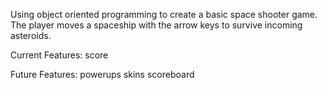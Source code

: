 Using object oriented programming to create a basic space shooter game. The player moves a spaceship with the arrow keys to survive incoming asteroids. 

Current Features:
score

Future Features:
powerups
skins
scoreboard
